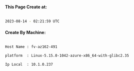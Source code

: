 
   
#### This Page Create at:

```bash

2023-08-14 - 02:21:59 UTC

```

#### Create By Machine:

```bash

Host Name : fv-az162-491

platform  : Linux-5.15.0-1042-azure-x86_64-with-glibc2.35

Ip Local  : 10.1.0.237

```

